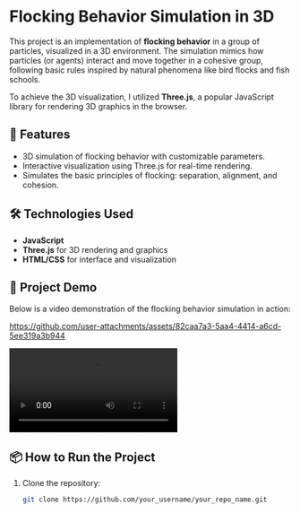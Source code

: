 # Flocking Behavior Simulation in 3D

This project is an implementation of **flocking behavior** in a group of particles, visualized in a 3D environment. The simulation mimics how particles (or agents) interact and move together in a cohesive group, following basic rules inspired by natural phenomena like bird flocks and fish schools.

To achieve the 3D visualization, I utilized **Three.js**, a popular JavaScript library for rendering 3D graphics in the browser.

## 🚀 Features
- 3D simulation of flocking behavior with customizable parameters.
- Interactive visualization using Three.js for real-time rendering.
- Simulates the basic principles of flocking: separation, alignment, and cohesion.

## 🛠️ Technologies Used
- **JavaScript**
- **Three.js** for 3D rendering and graphics
- **HTML/CSS** for interface and visualization

## 🎥 Project Demo

Below is a video demonstration of the flocking behavior simulation in action:

https://github.com/user-attachments/assets/82caa7a3-5aa4-4414-a6cd-5ee319a3b944


<video src="https://github.com/WanneWisse/flocking-behavior/raw/main/movie.mp4"></video>

## 📦 How to Run the Project

1. Clone the repository:
   ```bash
   git clone https://github.com/your_username/your_repo_name.git
